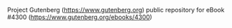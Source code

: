 Project Gutenberg (https://www.gutenberg.org) public repository for
eBook #4300 (https://www.gutenberg.org/ebooks/4300)
